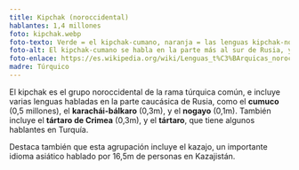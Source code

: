 ```yaml
---
title: Kipchak (noroccidental)
hablantes: 1,4 millones
foto: kipchak.webp
foto-texto: Verde = el kipchak-cumano, naranja = las lenguas kipchak-nogayo, rojo = el kipchak-bulgárico.
foto-alt: El kipchak-cumano se habla en la parte más al sur de Rusia, y en Crimea y otras partes de Ucrania. El kipchak-nogayo se habla en mucho de Kazajistán y en algunos de sus vecinos como Uzbekistán, en adición de unos pequeños sitios en Europa como Turquía, Rumanía y Rusia. El kipchak-bulgárico se habla mayormente en partes centrales de Rusia.
foto-enlace: https://es.wikipedia.org/wiki/Lenguas_t%C3%BArquicas_noroccidentales#/media/Archivo:Map-Kypchak_Language_World.png
madre: Túrquico
---
```


El kipchak es el grupo noroccidental de la rama túrquica común, e incluye varias lenguas habladas en la parte caucásica de Rusia, como el **cumuco** (0,5 millones), el **karachái-bálkaro** (0,3m), y el **nogayo** (0,1m). También incluye el **tártaro de Crimea** (0,3m), y el **tártaro**, que tiene algunos hablantes en Turquía.

Destaca también que esta agrupación incluye el kazajo, un importante idioma asiático hablado por 16,5m de personas en Kazajistán.